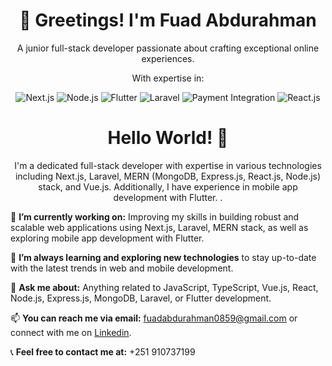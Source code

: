 <div align="center">
  <h1>🚀 Greetings! I'm Fuad Abdurahman</h1>
  <p>A junior full-stack developer passionate about crafting exceptional online experiences.</p>
  <p>With expertise in:</p>
  <p>
    <img src="https://img.shields.io/badge/-Next.js-000?style=flat-square&logo=next.js&logoColor=white" alt="Next.js">
    <img src="https://img.shields.io/badge/-Node.js-000?style=flat-square&logo=node.js&logoColor=white" alt="Node.js">
    <img src="https://img.shields.io/badge/-Flutter-000?style=flat-square&logo=flutter&logoColor=white" alt="Flutter">
    <img src="https://img.shields.io/badge/-Laravel-000?style=flat-square&logo=laravel&logoColor=white" alt="Laravel">
    <img src="https://img.shields.io/badge/-Payment%20Integration-000?style=flat-square&logo=stripe&logoColor=white" alt="Payment Integration">
    <img src="https://img.shields.io/badge/-React.js-000?style=flat-square&logo=react&logoColor=white" alt="React.js">
  </p>
</div>

<div align="center">
  <h1>Hello World! 👋</h1>
  <p>I'm a dedicated full-stack developer with expertise in various technologies including Next.js, Laravel, MERN (MongoDB, Express.js, React.js, Node.js) stack, and Vue.js. Additionally, I have experience in mobile app development with Flutter. .</p>
</div>

🔭 **I’m currently working on:** 
Improving my skills in building robust and scalable web applications using Next.js, Laravel, MERN stack, as well as exploring mobile app development with Flutter.

🌱 **I’m always learning and exploring new technologies** to stay up-to-date with the latest trends in web and mobile development.

💬 **Ask me about:** 
Anything related to JavaScript, TypeScript, Vue.js, React, Node.js, Express.js, MongoDB, Laravel, or Flutter development.

📫 **You can reach me via email:** fuadabdurahman0859@gmail.com or connect with me on [Linkedin](www.linkedin.com/in/fuad-abdurahman-31b53325b).

📞 **Feel free to contact me at:** +251 910737199
